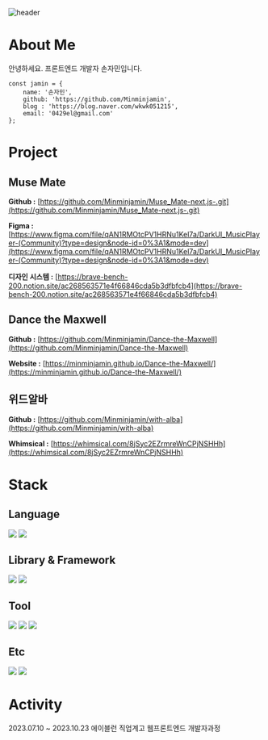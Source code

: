 ![header](https://capsule-render.vercel.app/api?type=Waving&color=auto&height=300&section=header&text=Welcom!&fontSize=90&desc=%20%20Jamin's%20GitHub%20Profile)

# About Me
안녕하세요.
프론트엔드 개발자 손자민입니다.

```
const jamin = { 
	name: '손자민', 
	github: 'https://github.com/Minminjamin',
	blog : 'https://blog.naver.com/wkwk051215', 
	email: '0429el@gmail.com'
};
```

# Project
## Muse Mate
**Github :** [https://github.com/Minminjamin/Muse_Mate-next.js-.git](https://github.com/Minminjamin/Muse_Mate-next.js-.git)

**Figma :** [](https://www.figma.com/file/qAN1RMOtcPV1HRNu1Kel7a/DarkUI_MusicPlayer-(Community)?type=design&node-id=0%3A1&mode=dev)[https://www.figma.com/file/qAN1RMOtcPV1HRNu1Kel7a/DarkUI_MusicPlayer-(Community)?type=design&node-id=0%3A1&mode=dev](https://www.figma.com/file/qAN1RMOtcPV1HRNu1Kel7a/DarkUI_MusicPlayer-(Community)?type=design&node-id=0%3A1&mode=dev)

**디자인 시스템 :** [](https://www.notion.so/ac268563571e4f66846cda5b3dfbfcb4?pvs=21)[https://brave-bench-200.notion.site/ac268563571e4f66846cda5b3dfbfcb4](https://brave-bench-200.notion.site/ac268563571e4f66846cda5b3dfbfcb4)
## Dance the Maxwell
**Github :** [https://github.com/Minminjamin/Dance-the-Maxwell](https://github.com/Minminjamin/Dance-the-Maxwell)

**Website :** [https://minminjamin.github.io/Dance-the-Maxwell/](https://minminjamin.github.io/Dance-the-Maxwell/)
## 위드알바
**Github :** [https://github.com/Minminjamin/with-alba](https://github.com/Minminjamin/with-alba)

**Whimsical :** [https://whimsical.com/8jSyc2EZrmreWnCPjNSHHh](https://whimsical.com/8jSyc2EZrmreWnCPjNSHHh)

# Stack
## Language
<div><img src="https://img.shields.io/badge/JavaScript-F7DF1E?style=for-the-badge&logo=JavaScript&logoColor=white"/>
<img src="https://img.shields.io/badge/TypeScript-3178C6?style=for-the-badge&logo=TypeScript&logoColor=white"/>
</div>

## Library & Framework
<div><img src="https://img.shields.io/badge/React-61DAFB?style=for-the-badge&logo=React&logoColor=white"/>
<img src="https://img.shields.io/badge/Next.js-000000?style=for-the-badge&logo=Next.js&logoColor=white"/></div>


## Tool
<div><img src="https://img.shields.io/badge/Notion-000000?style=for-the-badge&logo=Notion&logoColor=white"/>
<img src="https://img.shields.io/badge/Slack-4A154B?style=for-the-badge&logo=Slack&logoColor=white"/>
<img src="https://img.shields.io/badge/GitHub-181717?style=for-the-badge&logo=GitHub&logoColor=white"/></div>


## Etc
<div><img src="https://img.shields.io/badge/Tailwind%20CSS-06B6D4?style=for-the-badge&logo=Tailwind%20CSS&logoColor=white"/>
<img src="https://img.shields.io/badge/Redux-764ABC?style=for-the-badge&logo=Redux&logoColor=white"/></div>


# Activity
2023.07.10 ~ 2023.10.23 에이블런 직업계고 웹프론트엔드 개발자과정
